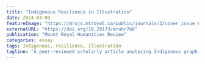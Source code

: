 ```yaml
---
title: "Indigenous Resilience in Illustration"
date: 2024-04-09
featureImage: "https://mrujs.mtroyal.ca/public/journals/2/cover_issue_64_en_US.png"
externalURL: "https://doi.org/10.29173/mruhr768"
publication: "Mount Royal Humanities Review"
categories: essay
tags: Indigenous, resilience, illustration
tagline: "A peer-reviewed scholarly article analyzing Indigenous graphic novels in Canada."
---
```

